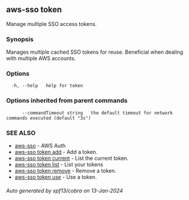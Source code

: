 ## aws-sso token

Manage multiple SSO access tokens.

### Synopsis

Manages multiple cached SSO tokens for reuse. Beneficial
when dealing with multiple AWS accounts.

### Options

```
  -h, --help   help for token
```

### Options inherited from parent commands

```
      --commandTimeout string   the default timeout for network commands executed (default "3s")
```

### SEE ALSO

* [aws-sso](aws-sso.md)	 - AWS Auth
* [aws-sso token add](aws-sso_token_add.md)	 - Add a token.
* [aws-sso token current](aws-sso_token_current.md)	 - List the current token.
* [aws-sso token list](aws-sso_token_list.md)	 - List your tokens
* [aws-sso token remove](aws-sso_token_remove.md)	 - Remove a token.
* [aws-sso token use](aws-sso_token_use.md)	 - Use a token.

###### Auto generated by spf13/cobra on 13-Jan-2024
